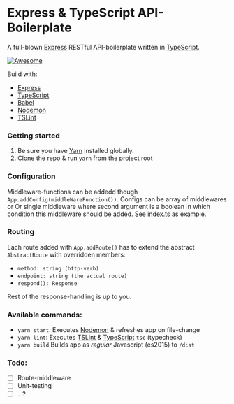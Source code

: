 # Express & TypeScript API-Boilerplate

A full-blown [Express] RESTful API-boilerplate written in [TypeScript].

[![Awesome](https://cdn.rawgit.com/sindresorhus/awesome/d7305f38d29fed78fa85652e3a63e154dd8e8829/media/badge.svg)](https://github.com/villeristi/express-typescript-api-boilerplate)

Build with:
- [Express]
- [TypeScript]
- [Babel]
- [Nodemon]
- [TSLint]

### Getting started
1. Be sure you have [Yarn] installed globally.
2. Clone the repo & run `yarn` from the project root

### Configuration
Middleware-functions can be addedd though `App.addConfig(middleWareFunction())`. Configs can be array of middlewares or Or single middleware where second argument is a boolean in which condition this middleware should be added. 
See [index.ts](src/index.ts) as example.

### Routing
Each route added with `App.addRoute()` has to extend the abstract `AbstractRoute` with overridden members: 
- `method: string (http-verb)`
- `endpoint: string (the actual route)`
- `respond(): Response`

Rest of the response-handling is up to you.

### Available commands:
 - `yarn start`: Executes [Nodemon] & refreshes app on file-change
 - `yarn lint`: Executes [TSLint] & [TypeScript] `tsc` (typecheck)
 - `yarn build` Builds app as _regular_ Javascript (es2015) to `/dist`

### Todo:
- [ ] Route-middleware
- [ ] Unit-testing
- [ ] ...?

[Express]:https://expressjs.com/
[TypeScript]:http://www.typescriptlang.org/
[Babel]:https://babeljs.io/
[Nodemon]:https://nodemon.io
[TSLint]:https://palantir.github.io/tslint/
[Jest]:https://facebook.github.io/jest/
[Yarn]:https://yarnpkg.com/en/docs/install

